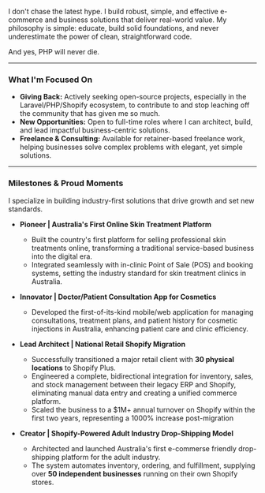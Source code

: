I don't chase the latest hype. I build robust, simple, and effective e-commerce and business solutions that deliver real-world value. My philosophy is simple: educate, build solid foundations, and never underestimate the power of clean, straightforward code.

And yes, PHP will never die.

---

### What I'm Focused On

* **Giving Back:** Actively seeking open-source projects, especially in the Laravel/PHP/Shopify ecosystem, to contribute to and stop leaching off the community that has given me so much.
* **New Opportunities:** Open to full-time roles where I can architect, build, and lead impactful business-centric solutions.
* **Freelance & Consulting:** Available for retainer-based freelance work, helping businesses solve complex problems with elegant, yet simple solutions.

---

### Milestones & Proud Moments

I specialize in building industry-first solutions that drive growth and set new standards.

* **Pioneer | Australia's First Online Skin Treatment Platform**
    * Built the country's first platform for selling professional skin treatments online, transforming a traditional service-based business into the digital era.
    * Integrated seamlessly with in-clinic Point of Sale (POS) and booking systems, setting the industry standard for skin treatment clinics in Australia.

* **Innovator | Doctor/Patient Consultation App for Cosmetics**
    * Developed the first-of-its-kind mobile/web application for managing consultations, treatment plans, and patient history for cosmetic injections in Australia, enhancing patient care and clinic efficiency.

* **Lead Architect | National Retail Shopify Migration**
    * Successfully transitioned a major retail client with **30 physical locations** to Shopify Plus.
    * Engineered a complete, bidirectional integration for inventory, sales, and stock management between their legacy ERP and Shopify, eliminating manual data entry and creating a unified commerce platform.
    * Scaled the business to a $1M+ annual turnover on Shopify within the first two years, representing a 1000% increase post-migration 

* **Creator | Shopify-Powered Adult Industry Drop-Shipping Model**
    * Architected and launched Australia's first e-commerse friendly drop-shipping platform for the adult industry.
    * The system automates inventory, ordering, and fulfillment, supplying over **50 independent businesses** running on their own Shopify stores.
